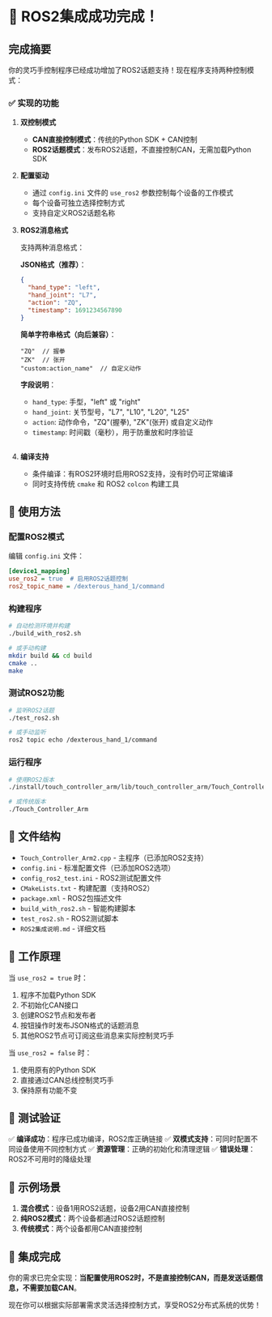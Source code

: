# 🎉 ROS2集成成功完成！

## 完成摘要

你的灵巧手控制程序已经成功增加了ROS2话题支持！现在程序支持两种控制模式：

### ✅ 实现的功能

1. **双控制模式**
   - **CAN直接控制模式**：传统的Python SDK + CAN控制
   - **ROS2话题模式**：发布ROS2话题，不直接控制CAN，无需加载Python SDK

2. **配置驱动**
   - 通过 `config.ini` 文件的 `use_ros2` 参数控制每个设备的工作模式
   - 每个设备可独立选择控制方式
   - 支持自定义ROS2话题名称

3. **ROS2消息格式**
   
   支持两种消息格式：
   
   **JSON格式（推荐）**：
   ```json
   {
     "hand_type": "left",
     "hand_joint": "L7", 
     "action": "ZQ",
     "timestamp": 1691234567890
   }
   ```
   
   **简单字符串格式（向后兼容）**：
   ```
   "ZQ"  // 握拳
   "ZK"  // 张开
   "custom:action_name"  // 自定义动作
   ```
   
   **字段说明**：
   - `hand_type`: 手型，"left" 或 "right"
   - `hand_joint`: 关节型号，"L7", "L10", "L20", "L25"
   - `action`: 动作命令，"ZQ"(握拳), "ZK"(张开) 或自定义动作
   - `timestamp`: 时间戳（毫秒），用于防重放和时序验证
   ```

4. **编译支持**
   - 条件编译：有ROS2环境时启用ROS2支持，没有时仍可正常编译
   - 同时支持传统 `cmake` 和 ROS2 `colcon` 构建工具

## 🚀 使用方法

### 配置ROS2模式
编辑 `config.ini` 文件：
```ini
[device1_mapping]
use_ros2 = true  # 启用ROS2话题控制
ros2_topic_name = /dexterous_hand_1/command
```

### 构建程序
```bash
# 自动检测环境并构建
./build_with_ros2.sh

# 或手动构建
mkdir build && cd build
cmake ..
make
```

### 测试ROS2功能
```bash
# 监听ROS2话题
./test_ros2.sh

# 或手动监听
ros2 topic echo /dexterous_hand_1/command
```

### 运行程序
```bash
# 使用ROS2版本
./install/touch_controller_arm/lib/touch_controller_arm/Touch_Controller_Arm

# 或传统版本
./Touch_Controller_Arm
```

## 📁 文件结构

- `Touch_Controller_Arm2.cpp` - 主程序（已添加ROS2支持）
- `config.ini` - 标准配置文件（已添加ROS2选项）
- `config_ros2_test.ini` - ROS2测试配置文件
- `CMakeLists.txt` - 构建配置（支持ROS2）
- `package.xml` - ROS2包描述文件
- `build_with_ros2.sh` - 智能构建脚本
- `test_ros2.sh` - ROS2测试脚本
- `ROS2集成说明.md` - 详细文档

## 🔧 工作原理

当 `use_ros2 = true` 时：
1. 程序不加载Python SDK
2. 不初始化CAN接口
3. 创建ROS2节点和发布者
4. 按钮操作时发布JSON格式的话题消息
5. 其他ROS2节点可订阅这些消息来实际控制灵巧手

当 `use_ros2 = false` 时：
1. 使用原有的Python SDK
2. 直接通过CAN总线控制灵巧手
3. 保持原有功能不变

## 🎯 测试验证

✅ **编译成功**：程序已成功编译，ROS2库正确链接
✅ **双模式支持**：可同时配置不同设备使用不同控制方式
✅ **资源管理**：正确的初始化和清理逻辑
✅ **错误处理**：ROS2不可用时的降级处理

## 📡 示例场景

1. **混合模式**：设备1用ROS2话题，设备2用CAN直接控制
2. **纯ROS2模式**：两个设备都通过ROS2话题控制
3. **传统模式**：两个设备都用CAN直接控制

## 🎊 集成完成

你的需求已完全实现：**当配置使用ROS2时，不是直接控制CAN，而是发送话题信息，不需要加载CAN**。

现在你可以根据实际部署需求灵活选择控制方式，享受ROS2分布式系统的优势！
